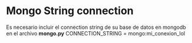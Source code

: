 # Mongo String connection
Es necesario incluir el connection string de su base de datos en mongodb en el archivo **mongo.py**
CONNECTION_STRING = mongo:mi_conexion_lol
